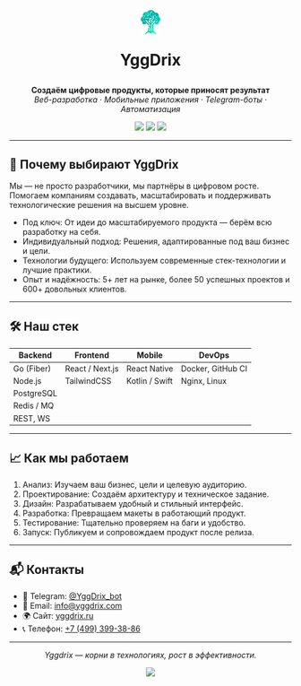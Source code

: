 <h1 align="center"><img align="center" src="logo.png"  alt="Yggdrix logo"/> <p align="center" >YggDrix</p></h1>
<p align="center">
    <strong>Создаём цифровые продукты, которые приносят результат</strong><br/>
    <em>Веб-разработка · Мобильные приложения · Telegram-боты · Автоматизация</em>
</p>

<p align="center">
    <a href="https://t.me/YggDrix_bot"><img src="https://img.shields.io/badge/Telegram-0088cc?style=for-the-badge&logo=telegram&logoColor=white" /></a>
    <a href="mailto:info@yggdrix.com"><img src="https://img.shields.io/badge/Email-info@yggdrix.com-blue?style=for-the-badge&logo=gmail&logoColor=white" /></a>
    <a href="https://yggdrix.ru"><img src="https://img.shields.io/badge/Website-yggdrix.ru-0b0b0b?style=for-the-badge&logo=google-chrome&logoColor=white" /></a>
</p>

---

## 🚀 Почему выбирают YggDrix

Мы — не просто разработчики, мы партнёры в цифровом росте. Помогаем компаниям создавать, масштабировать и поддерживать технологические решения на высшем уровне.

- Под ключ: От идеи до масштабируемого продукта — берём всю разработку на себя.
- Индивидуальный подход: Решения, адаптированные под ваш бизнес и цели.
- Технологии будущего: Используем современные стек-технологии и лучшие практики.
- Опыт и надёжность: 5+ лет на рынке, более 50 успешных проектов и 600+ довольных клиентов.

---

## 🛠 Наш стек

| Backend       | Frontend             | Mobile             | DevOps              |
|---------------|----------------------|--------------------|---------------------|
| Go (Fiber)    | React / Next.js      | React Native       | Docker, GitHub CI   |
| Node.js       | TailwindCSS          | Kotlin / Swift     | Nginx, Linux        |
| PostgreSQL    |                      |                    |                     |
| Redis / MQ    |                      |                    |                     |
| REST, WS      |                      |                    |                     |

---

## 📈 Как мы работаем

1. Анализ: Изучаем ваш бизнес, цели и целевую аудиторию.
2. Проектирование: Создаём архитектуру и техническое задание.
3. Дизайн: Разрабатываем удобный и стильный интерфейс.
4. Разработка: Превращаем макеты в работающий продукт.
5. Тестирование: Тщательно проверяем на баги и удобство.
6. Запуск: Публикуем и сопровождаем продукт после релиза.

---

## 📬 Контакты

- 💬 Telegram: [@YggDrix_bot](https://t.me/YggDrix_bot)
- 📩 Email: [info@yggdrix.com](mailto:info@yggdrix.com)
- 🌍 Сайт: [yggdrix.ru](https://yggdrix.ru)
- 📞 Телефон: <a href = "74993993886">+7 (499) 399-38-86</a>

---

<p align="center">
    <em>Yggdrix — корни в технологиях, рост в эффективности.</em>
</p>

<p align="center">
    <img src="https://img.shields.io/badge/Yggdrix-%F0%9F%8C%BF%20Rooted%20in%20Tech,%20Growing%20with%20You-green?style=flat-square" />
</p>
